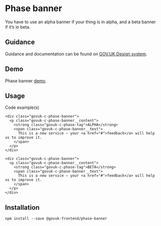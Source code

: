 # Phase banner

You have to use an alpha banner if your thing is in alpha, and a beta banner if it’s in beta.

## Guidance

Guidance and documentation can be found on [GOV.UK Design system](linkgoeshere).

## Demo

Phase banner [demo](phase-banner.html).

## Usage

Code example(s)

```
<div class="govuk-c-phase-banner">
  <p class="govuk-c-phase-banner__content">
    <strong class="govuk-c-phase-tag">ALPHA</strong>
    <span class="govuk-c-phase-banner__text">
      This is a new service – your <a href="#">feedback</a> will help us to improve it.
    </span>
  </p>
</div>

<div class="govuk-c-phase-banner">
  <p class="govuk-c-phase-banner__content">
    <strong class="govuk-c-phase-tag">BETA</strong>
    <span class="govuk-c-phase-banner__text">
      This is a new service – your <a href="#">feedback</a> will help us to improve it.
    </span>
  </p>
</div>

```



## Installation

```
npm install --save @govuk-frontend/phase-banner
```

